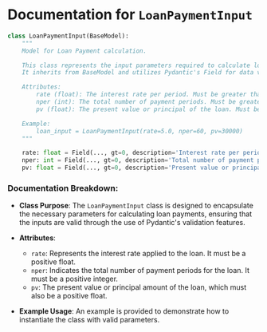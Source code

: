 # Documentation for `LoanPaymentInput`

```python
class LoanPaymentInput(BaseModel):
    """
    Model for Loan Payment calculation.

    This class represents the input parameters required to calculate loan payments.
    It inherits from BaseModel and utilizes Pydantic's Field for data validation.

    Attributes:
        rate (float): The interest rate per period. Must be greater than 0.
        nper (int): The total number of payment periods. Must be greater than 0.
        pv (float): The present value or principal of the loan. Must be a positive value.

    Example:
        loan_input = LoanPaymentInput(rate=5.0, nper=60, pv=30000)
    """

    rate: float = Field(..., gt=0, description='Interest rate per period')
    nper: int = Field(..., gt=0, description='Total number of payment periods')
    pv: float = Field(..., gt=0, description='Present value or principal of the loan (must be positive)')
``` 

### Documentation Breakdown:

- **Class Purpose**: The `LoanPaymentInput` class is designed to encapsulate the necessary parameters for calculating loan payments, ensuring that the inputs are valid through the use of Pydantic's validation features.
  
- **Attributes**:
  - `rate`: Represents the interest rate applied to the loan. It must be a positive float.
  - `nper`: Indicates the total number of payment periods for the loan. It must be a positive integer.
  - `pv`: The present value or principal amount of the loan, which must also be a positive float.

- **Example Usage**: An example is provided to demonstrate how to instantiate the class with valid parameters.